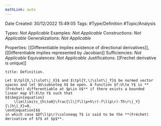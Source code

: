 ```yaml
---
mathLink: auto
---
```


<div class="topSpace"></div>

Date Created: 30/12/2022 15:49:05
Tags: #Type/Definition #Topic/Analysis

Types: _Not Applicable_
Examples: _Not Applicable_
Constructions: _Not Applicable_
Generalizations: _Not Applicable_

Properties: [[Differentiable implies existence of directional derivatives]], [[Differentiable implies represented by Jacobian]]
Sufficiencies: _Not Applicable_
Equivalences: _Not Applicable_
Justifications: [[Frechet derivative is unique]]

``` ad-Definition
title: Definition.

Let $\tpl{X,\|\slot\|_X}$ and $\tpl{Y,\|\slot\|_Y}$ be normed vector spaces and let $U\subseteq X$ be open. A function $f:U\to Y$ is **(Fréchet) differentiable at $p\in U$** if there exists a bounded linear map $T:X\to Y$ such that
$$\begin{equation}
    \lim\limits_{h\to0}\frac{\l\|f\l(p+h\r)-f\l(p\r)-Th\r\|_Y}{\|h\|_X}=0,
\end{equation}$$
in which case $Df\l(p\r)\coloneqq T$ is said to be the **(Fréchet) derivative of $f$ at $p$**.

```

